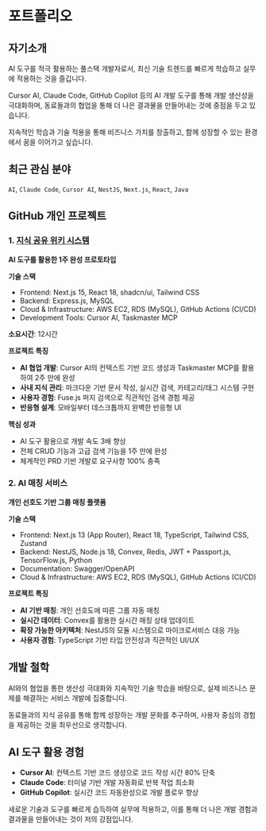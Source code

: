 # 포트폴리오

## 자기소개
AI 도구를 적극 활용하는 풀스택 개발자로서, 최신 기술 트렌드를 빠르게 학습하고 실무에 적용하는 것을 즐깁니다.

Cursor AI, Claude Code, GitHub Copilot 등의 AI 개발 도구를 통해 개발 생산성을 극대화하며, 동료들과의 협업을 통해 더 나은 결과물을 만들어내는 것에 중점을 두고 있습니다.

지속적인 학습과 기술 적용을 통해 비즈니스 가치를 창출하고, 함께 성장할 수 있는 환경에서 꿈을 이어가고 싶습니다.

## 최근 관심 분야
`AI`, `Claude Code`, `Cursor AI`, `NestJS`, `Next.js`, `React`, `Java`

## GitHub 개인 프로젝트

### 1. [지식 공유 위키 시스템](https://github.com/soulst9/DocHub)
**AI 도구를 활용한 1주 완성 프로토타입**

**기술 스택**
- Frontend: Next.js 15, React 18, shadcn/ui, Tailwind CSS
- Backend: Express.js, MySQL
- Cloud & Infrastructure: AWS EC2, RDS (MySQL), GitHub Actions (CI/CD)
- Development Tools: Cursor AI, Taskmaster MCP

**소요시간**: 12시간

**프로젝트 특징**
- **AI 협업 개발**: Cursor AI의 컨텍스트 기반 코드 생성과 Taskmaster MCP를 활용하여 2주 만에 완성
- **사내 지식 관리**: 마크다운 기반 문서 작성, 실시간 검색, 카테고리/태그 시스템 구현
- **사용자 경험**: Fuse.js 퍼지 검색으로 직관적인 검색 경험 제공
- **반응형 설계**: 모바일부터 데스크톱까지 완벽한 반응형 UI

**핵심 성과**
- AI 도구 활용으로 개발 속도 3배 향상
- 전체 CRUD 기능과 고급 검색 기능을 1주 만에 완성
- 체계적인 PRD 기반 개발로 요구사항 100% 충족

### 2. AI 매칭 서비스
**개인 선호도 기반 그룹 매칭 플랫폼**

**기술 스택**
- Frontend: Next.js 13 (App Router), React 18, TypeScript, Tailwind CSS, Zustand
- Backend: NestJS, Node.js 18, Convex, Redis, JWT + Passport.js, TensorFlow.js, Python
- Documentation: Swagger/OpenAPI
- Cloud & Infrastructure: AWS EC2, RDS (MySQL), GitHub Actions (CI/CD)

**프로젝트 특징**
- **AI 기반 매칭**: 개인 선호도에 따른 그룹 자동 매칭
- **실시간 데이터**: Convex를 활용한 실시간 매칭 상태 업데이트
- **확장 가능한 아키텍처**: NestJS의 모듈 시스템으로 마이크로서비스 대응 가능
- **사용자 경험**: TypeScript 기반 타입 안전성과 직관적인 UI/UX

## 개발 철학
AI와의 협업을 통한 생산성 극대화와 지속적인 기술 학습을 바탕으로, 실제 비즈니스 문제를 해결하는 서비스 개발에 집중합니다.

동료들과의 지식 공유를 통해 함께 성장하는 개발 문화를 추구하며, 사용자 중심의 경험을 제공하는 것을 최우선으로 생각합니다.

## AI 도구 활용 경험
- **Cursor AI**: 컨텍스트 기반 코드 생성으로 코드 작성 시간 80% 단축
- **Claude Code**: 터미널 기반 개발 자동화로 반복 작업 최소화
- **GitHub Copilot**: 실시간 코드 자동완성으로 개발 플로우 향상

새로운 기술과 도구를 빠르게 습득하여 실무에 적용하고, 이를 통해 더 나은 개발 경험과 결과물을 만들어내는 것이 저의 강점입니다.
